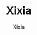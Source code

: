 ---
title: Xixia
github: https://github.com/zxixia/jekyll-xixia
demo: http://xixia.info/jekyll-xixia/
author: Xixia
ssg:
  - Jekyll
cms:
  - No Cms
---